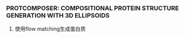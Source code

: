 ### PROTCOMPOSER: COMPOSITIONAL PROTEIN STRUCTURE GENERATION WITH 3D ELLIPSOIDS
1. 使用flow matching生成蛋白质